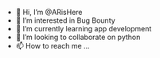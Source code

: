 - 👋 Hi, I’m @ARisHere
- 👀 I’m interested in Bug Bounty
- 🌱 I’m currently learning app development
- 💞️ I’m looking to collaborate on python
- 📫 How to reach me ...

<!---
ARisHere/ARisHere is a ✨ special ✨ repository because its `README.md` (this file) appears on your GitHub profile.
You can click the Preview link to take a look at your changes.
--->
